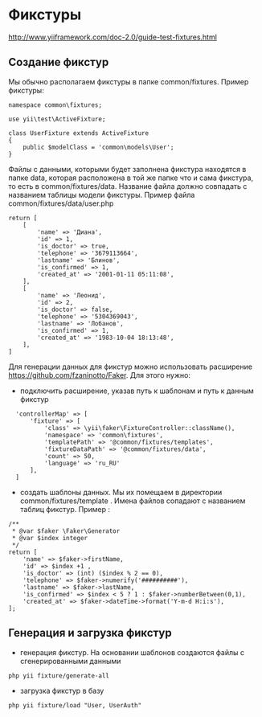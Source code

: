 # Фикстуры

http://www.yiiframework.com/doc-2.0/guide-test-fixtures.html

## Создание фикстур
Мы обычно располагаем фикстуры в папке common/fixtures.
Пример фикстуры:
```
namespace common\fixtures;

use yii\test\ActiveFixture;

class UserFixture extends ActiveFixture
{
    public $modelClass = 'common\models\User';
}

```

Файлы с данными, которыми будет заполнена фикстура находятся в папке data, которая расположена в той же папке что и сама фикстура, то есть в common/fixtures/data. Название файла должно совпадать с названием таблицы модели фикстуры.
Пример файла common/fixtures/data/user.php
```
return [
    [
        'name' => 'Диана',
        'id' => 1,
        'is_doctor' => true,
        'telephone' => '3679113664',
        'lastname' => 'Блинов',
        'is_confirmed' => 1,
        'created_at' => '2001-01-11 05:11:08',
    ],
    [
        'name' => 'Леонид',
        'id' => 2,
        'is_doctor' => false,
        'telephone' => '5304369043',
        'lastname' => 'Лобанов',
        'is_confirmed' => 1,
        'created_at' => '1983-10-04 18:13:48',
    ],
]
```
Для генерации данных для фикстур можно использовать расширение https://github.com/fzaninotto/Faker.
Для этого нужно:
 - подключить расширение, указав путь к шаблонам и путь к данным фикстур
  ```
    'controllerMap' => [
        'fixture' => [
            'class' => \yii\faker\FixtureController::className(),
            'namespace' => 'common\fixtures',
            'templatePath' => '@common/fixtures/templates',
            'fixtureDataPath' => '@common/fixtures/data',
            'count' => 50,
            'language' => 'ru_RU'
        ],
    ]
```
 - создать шаблоны данных. Мы их помещаем в директории common/fixtures/template . Имена файлов сопадают с названием таблиц фикстур.
Пример :
```
/**
 * @var $faker \Faker\Generator
 * @var $index integer
 */
return [
    'name' => $faker->firstName,
    'id' => $index +1 ,
    'is_doctor' => (int) ($index % 2 == 0),
    'telephone' => $faker->numerify('##########'),
    'lastname' => $faker->lastName,
    'is_confirmed' => $index < 5 ? 1 : $faker->numberBetween(0,1),
    'created_at' => $faker->dateTime->format('Y-m-d H:i:s'),
];
```

## Генерация и загрузка фикстур
- генерация фикстур. На основании шаблонов создаются файлы с сгенерированными данными
```
php yii fixture/generate-all 
```
- загрузка фикстур в базу
```
php yii fixture/load "User, UserAuth"
```
